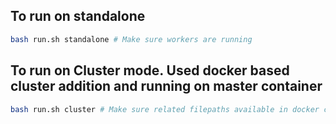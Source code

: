 ## To run on standalone
 ```bash
bash run.sh standalone # Make sure workers are running
```


## To run on Cluster mode. Used docker based cluster addition and running on master container
 ```bash
bash run.sh cluster # Make sure related filepaths available in docker container
```
